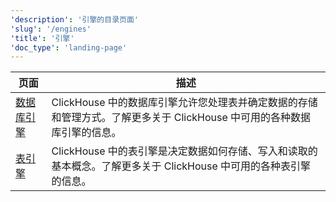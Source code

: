 ```yaml
---
'description': '引擎的目录页面'
'slug': '/engines'
'title': '引擎'
'doc_type': 'landing-page'
---
```


| 页面                                               | 描述                                                                                                                                                                       |
|----------------------------------------------------|-----------------------------------------------------------------------------------------------------------------------------------------------------------------------------------|
| [数据库引擎](../engines/database-engines/index.md) | ClickHouse 中的数据库引擎允许您处理表并确定数据的存储和管理方式。了解更多关于 ClickHouse 中可用的各种数据库引擎的信息。 |
| [表引擎](../engines/table-engines/index.md)       | ClickHouse 中的表引擎是决定数据如何存储、写入和读取的基本概念。了解更多关于 ClickHouse 中可用的各种表引擎的信息。  |
